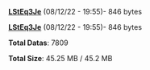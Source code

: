 [**LStEq3Je**](/data/LStEq3Je.txt) (08/12/22 - 19:55)- 846 bytes

[**LStEq3Je**](/data/LStEq3Je.txt) (08/12/22 - 19:55)- 846 bytes

**Total Datas**: 7809

**Total Size**: 45.25 MB / 45.2 MB